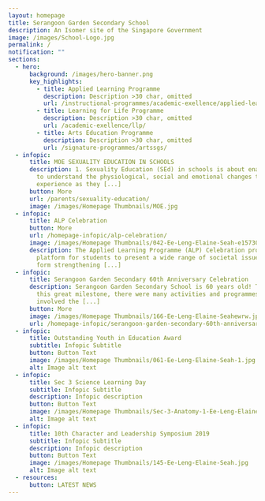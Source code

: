 ```yaml
---
layout: homepage
title: Serangoon Garden Secondary School
description: An Isomer site of the Singapore Government
image: /images/School-Logo.jpg
permalink: /
notification: ""
sections:
  - hero:
      background: /images/hero-banner.png
      key_highlights:
        - title: Applied Learning Programme
          description: Description >30 char, omitted
          url: /instructional-programmes/academic-exellence/applied-learning-programme/
        - title: Learning for Life Programme
          description: Description >30 char, omitted
          url: /academic-exellence/llp/
        - title: Arts Education Programme
          description: Description >30 char, omitted
          url: /signature-programmes/artssgs/
  - infopic:
      title: MOE SEXUALITY EDUCATION IN SCHOOLS
      description: 1. Sexuality Education (SEd) in schools is about enabling students
        to understand the physiological, social and emotional changes they
        experience as they [...]
      button: More
      url: /parents/sexuality-education/
      image: /images/Homepage Thumbnails/MOE.jpg
  - infopic:
      title: ALP Celebration
      button: More
      url: /homepage-infopic/alp-celebration/
      image: /images/Homepage Thumbnails/042-Ee-Leng-Elaine-Seah-e1573003797292.jpg
      description: The Applied Learning Programme (ALP) Celebration provided a
        platform for students to present a wide range of societal issues ranging
        form strengthening [...]
  - infopic:
      title: Serangoon Garden Secondary 60th Anniversary Celebration
      description: Serangoon Garden Secondary School is 60 years old! To celebrate
        this great milestone, there were many activities and programmes that
        involved the [...]
      button: More
      image: /images/Homepage Thumbnails/166-Ee-Leng-Elaine-Seahewrw.jpg
      url: /homepage-infopic/serangoon-garden-secondary-60th-anniversary-celebration/
  - infopic:
      title: Outstanding Youth in Education Award
      subtitle: Infopic Subtitle
      button: Button Text
      image: /images/Homepage Thumbnails/061-Ee-Leng-Elaine-Seah-1.jpg
      alt: Image alt text
  - infopic:
      title: Sec 3 Science Learning Day
      subtitle: Infopic Subtitle
      description: Infopic description
      button: Button Text
      image: /images/Homepage Thumbnails/Sec-3-Anatomy-1-Ee-Leng-Elaine-Seah.jpeg
      alt: Image alt text
  - infopic:
      title: 10th Character and Leadership Symposium 2019
      subtitle: Infopic Subtitle
      description: Infopic description
      button: Button Text
      image: /images/Homepage Thumbnails/145-Ee-Leng-Elaine-Seah.jpg
      alt: Image alt text
  - resources:
      button: LATEST NEWS
---
```

